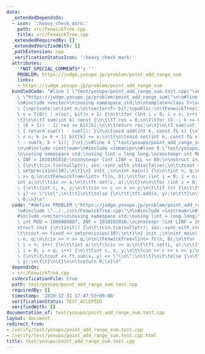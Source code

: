 ```yaml
---
data:
  _extendedDependsOn:
  - icon: ':heavy_check_mark:'
    path: src/FenwickTree.cpp
    title: src/FenwickTree.cpp
  _extendedRequiredBy: []
  _extendedVerifiedWith: []
  _pathExtension: cpp
  _verificationStatusIcon: ':heavy_check_mark:'
  attributes:
    '*NOT_SPECIAL_COMMENTS*': ''
    PROBLEM: https://judge.yosupo.jp/problem/point_add_range_sum
    links:
    - https://judge.yosupo.jp/problem/point_add_range_sum
  bundledCode: "#line 1 \"test/yosupo/point_add_range_sum.test.cpp\"\n#define PROBLEM\
    \ \"https://judge.yosupo.jp/problem/point_add_range_sum\"\n\n#line 1 \"src/FenwickTree.cpp\"\
    \n#include <vector>\n\nusing namespace std;\n\ntemplate<class T>\nclass FenwickTree\
    \ {\nprivate:\n\tint n;\n\tvector<T> bit;\npublic:\n\tFenwickTree(int sz, T&&\
    \ x = T(0)) : n(sz), bit(n + 1) {\n\t\tfor (int i = 0; i < n; i++) add(i, x);\n\
    \t}\n\n\tT sum(int k) const {\n\t\tT res = 0;\n\t\tfor (k--; k >= 0; k = (k &\
    \ (k + 1)) - 1) res += bit[k];\n\t\treturn res;\n\t}\n\tT sum(int l, int r) const\
    \ { return sum(r) - sum(l); }\n\n\tvoid add(int k, const T& x) {\n\t\tfor (; k\
    \ < n; k |= k + 1) bit[k] += x;\n\t}\n\tvoid set(int k, const T& x) { add(k, x\
    \ - sum(k, k + 1)); }\n};\n#line 4 \"test/yosupo/point_add_range_sum.test.cpp\"\
    \n\n#include <iostream>\n#include <iomanip>\n#line 8 \"test/yosupo/point_add_range_sum.test.cpp\"\
    \n\nusing namespace std;\nusing lint = long long;\nconstexpr int MOD = 1000000007,\
    \ INF = 1010101010;\nconstexpr lint LINF = 1LL << 60;\n\nstruct init {\n\tinit()\
    \ {\n\t\tcin.tie(nullptr); ios::sync_with_stdio(false);\n\t\tcout << fixed <<\
    \ setprecision(10);\n\t}\n} init_;\n\nint main() {\n\n\tint n, q;\n\tcin >> n\
    \ >> q;\n\n\tFenwickTree<lint> ft(n, 0);\n\tfor (int i = 0; i < n; i++) {\n\t\t\
    int a;\n\t\tcin >> a;\n\t\tft.set(i, a);\n\t}\n\n\tfor (int i = 0; i < q; i++)\
    \ {\n\t\tint c, x, y;\n\t\tcin >> c >> x >> y;\n\t\tif (c) {\n\t\t\tcout << ft.sum(x,\
    \ y) << \"\\n\";\n\t\t}\n\t\telse {\n\t\t\tft.add(x, y);\n\t\t}\n\t}\n\n\treturn\
    \ 0;\n}\n"
  code: "#define PROBLEM \"https://judge.yosupo.jp/problem/point_add_range_sum\"\n\
    \n#include \"../../src/FenwickTree.cpp\"\n\n#include <iostream>\n#include <iomanip>\n\
    #include <vector>\n\nusing namespace std;\nusing lint = long long;\nconstexpr\
    \ int MOD = 1000000007, INF = 1010101010;\nconstexpr lint LINF = 1LL << 60;\n\n\
    struct init {\n\tinit() {\n\t\tcin.tie(nullptr); ios::sync_with_stdio(false);\n\
    \t\tcout << fixed << setprecision(10);\n\t}\n} init_;\n\nint main() {\n\n\tint\
    \ n, q;\n\tcin >> n >> q;\n\n\tFenwickTree<lint> ft(n, 0);\n\tfor (int i = 0;\
    \ i < n; i++) {\n\t\tint a;\n\t\tcin >> a;\n\t\tft.set(i, a);\n\t}\n\n\tfor (int\
    \ i = 0; i < q; i++) {\n\t\tint c, x, y;\n\t\tcin >> c >> x >> y;\n\t\tif (c)\
    \ {\n\t\t\tcout << ft.sum(x, y) << \"\\n\";\n\t\t}\n\t\telse {\n\t\t\tft.add(x,\
    \ y);\n\t\t}\n\t}\n\n\treturn 0;\n}\n"
  dependsOn:
  - src/FenwickTree.cpp
  isVerificationFile: true
  path: test/yosupo/point_add_range_sum.test.cpp
  requiredBy: []
  timestamp: '2020-12-31 17:47:53+09:00'
  verificationStatus: TEST_ACCEPTED
  verifiedWith: []
documentation_of: test/yosupo/point_add_range_sum.test.cpp
layout: document
redirect_from:
- /verify/test/yosupo/point_add_range_sum.test.cpp
- /verify/test/yosupo/point_add_range_sum.test.cpp.html
title: test/yosupo/point_add_range_sum.test.cpp
---
```

